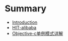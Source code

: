 # Summary

* [Introduction](README.md)
* [HIT-alibaba](hit-alibaba.md)
* [Objective-c单例模式详解](objective-cdan-li-mo-shi-xiang-jie.md)


